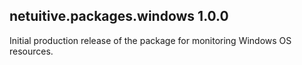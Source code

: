 netuitive.packages.windows 1.0.0
----------------------

Initial production release of the package for monitoring Windows OS resources.
